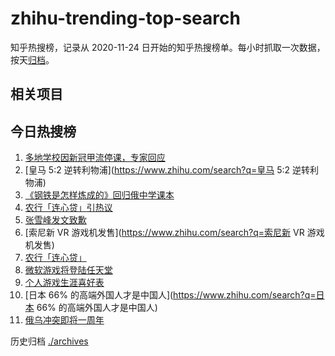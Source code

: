 # zhihu-trending-top-search

知乎热搜榜，记录从 2020-11-24
日开始的知乎热搜榜单。每小时抓取一次数据，按天[归档](./archives)。

## 相关项目

## 今日热搜榜

<!-- BEGIN -->
<!-- 最后更新时间 Wed Feb 22 2023 19:10:48 GMT+0800 (China Standard Time) -->

1. [多地学校因新冠甲流停课，专家回应](https://www.zhihu.com/search?q=多地学校因新冠甲流停课，专家回应)
1. [皇马 5:2 逆转利物浦](https://www.zhihu.com/search?q=皇马 5:2 逆转利物浦)
1. [《钢铁是怎样炼成的》回归俄中学课本](https://www.zhihu.com/search?q=《钢铁是怎样炼成的》回归俄中学课本)
1. [农行「连心贷」引热议](https://www.zhihu.com/search?q=农行「连心贷」引热议)
1. [张雪峰发文致歉](https://www.zhihu.com/search?q=张雪峰发文致歉)
1. [索尼新 VR 游戏机发售](https://www.zhihu.com/search?q=索尼新 VR 游戏机发售)
1. [农行「连心贷」](https://www.zhihu.com/search?q=农行「连心贷」)
1. [微软游戏将登陆任天堂](https://www.zhihu.com/search?q=微软游戏将登陆任天堂)
1. [个人游戏生涯喜好表](https://www.zhihu.com/search?q=个人游戏生涯喜好表)
1. [日本 66% 的高端外国人才是中国人](https://www.zhihu.com/search?q=日本 66%
   的高端外国人才是中国人)
1. [俄乌冲突即将一周年](https://www.zhihu.com/search?q=俄乌冲突即将一周年)

<!-- END -->

历史归档 [./archives](./archives)
